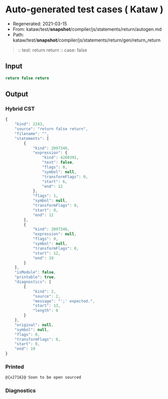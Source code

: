 # Auto-generated test cases ( Kataw )
- Regenerated: 2021-03-15
- From: kataw/test/__snapshot__/compiler/js/statements/return/autogen.md
- Path: kataw/test/__snapshot__/compiler/js/statements/return/gen/return_return
> :: test: return return
> :: case: false
## Input

`````js
return false return
`````

## Output

### Hybrid CST

```javascript
{
    "kind": 2243,
    "source": "return false return",
    "filename": "",
    "statements": [
        {
            "kind": 2097346,
            "expression": {
                "kind": 4260391,
                "text": false,
                "flags": 0,
                "symbol": null,
                "transformFlags": 0,
                "start": 6,
                "end": 12
            },
            "flags": 1,
            "symbol": null,
            "transformFlags": 0,
            "start": 0,
            "end": 12
        },
        {
            "kind": 2097346,
            "expression": null,
            "flags": 0,
            "symbol": null,
            "transformFlags": 0,
            "start": 12,
            "end": 19
        }
    ],
    "isModule": false,
    "printable": true,
    "diagnostics": [
        {
            "kind": 2,
            "source": 2,
            "message": "';' expected.",
            "start": 13,
            "length": 0
        }
    ],
    "original": null,
    "symbol": null,
    "flags": 0,
    "transformFlags": 0,
    "start": 0,
    "end": 19
}
```

### Printed

```javascript
@{x2716}@ Soon to be open sourced
```

### Diagnostics

```javascript

```


